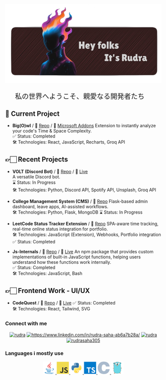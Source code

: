 <p align="center">
  <img src="https://github.com/Rudrajiii/Rudrajiii/blob/main/type7c-wb.png?raw=true"
       />
</p>



<p align="center" style="font-family: 'Shadows Into Light', cursive; font-size: 22px;">
  私の世界へようこそ、親愛なる開発者たち 🩷
</p>



## 🔭 Current Project

- **Big(O)wl**  / 📂 [Repo](https://github.com/Rudrajiii/Big-O-wl)  / 🔗 [Microsoft Addons](https://t.co/vnYPptA3sy)
  Extension to instantly analyze your code's Time & Space Complexity.  
  ✅ Status: Completed  
  🛠 Technologies: React, JavaScript, Recharts, Groq API  
  

## 👉🏻 Recent Projects

- **VOLT (Discord Bot)** / 📂 [Repo](https://github.com/Rudrajiii/VOLT-WEB) / 🔗 [Live](https://volt-web-rose.vercel.app/)  
  A versatile Discord bot.  
  ⌛ Status: In Progress  
  🛠 Technologies: Python, Discord API, Spotify API, Unsplash, Groq API  
   
- **College Management System (CMS)** / 📂 [Repo](https://github.com/Rudrajiii/clg-management-app)
  Flask-based admin dashboard, leave apps, AI-assisted workflows.  
  🛠 Technologies: Python, Flask, MongoDB 
  ⌛ Status: In Progress  
  
- **LeetCode Status Tracker Extension** / 📂 [Repo](https://github.com/Rudrajiii/leetcode-status-tracker-extension)
  SPA-aware time tracking, real-time online status integration for portfolio.  
 🛠 Technologies: JavaScript (Extension), Webhooks, Portfolio integration 
 ✅ Status: Completed    

- **Js-Internals**  / 📂 [Repo](https://github.com/Rudrajiii/Js-Internals) / 🔗 [Live](https://www.npmjs.com/package/js-internals)
  An npm package that provides custom implementations of built-in JavaScript functions, helping users understand how these functions work internally.  
  ✅ Status: Completed  
  🛠 Technologies: JavaScript, Bash  
   
## 👉🏻 Frontend Work - UI/UX

- **CodeQuest**  / 📂 [Repo](https://github.com/Rudrajiii/CodeQuest) / 🔗 [Live](https://codequest-five.vercel.app/)
  ✅ Status: Completed  
  🛠 Technologies: React, Tailwind, SVG    


### Connect with me
<p align="center">
<a href="https://twitter.com/Rudra_X_Rudra" target="blank"><img align="center" src="https://raw.githubusercontent.com/rahuldkjain/github-profile-readme-generator/master/src/images/icons/Social/twitter.svg" alt="rudra" height="30" width="40" /></a>
<a href="https://www.linkedin.com/in/rudra-saha-ab6a7b28a/" target="blank"><img align="center" src="https://raw.githubusercontent.com/rahuldkjain/github-profile-readme-generator/master/src/images/icons/Social/linked-in-alt.svg" alt="https://www.linkedin.com/in/rudra-saha-ab6a7b28a/" height="30" width="40" /></a>
<a href="https://stackoverflow.com/users/rudra" target="blank"><img align="center" src="https://raw.githubusercontent.com/rahuldkjain/github-profile-readme-generator/master/src/images/icons/Social/stack-overflow.svg" alt="rudra" height="30" width="40" /></a>
<a href="https://www.leetcode.com/rudrasaha305" target="blank"><img align="center" src="https://raw.githubusercontent.com/rahuldkjain/github-profile-readme-generator/master/src/images/icons/Social/leet-code.svg" alt="rudrasaha305" height="30" width="40" /></a>
</p>

### Languages i mostly use
<p align="center">
  <a href="https://www.java.com" target="_blank" rel="noreferrer"> <img src="https://raw.githubusercontent.com/devicons/devicon/master/icons/java/java-original.svg" alt="java" width="40" height="40"/> </a>
  <a href="https://developer.mozilla.org/en-US/docs/Web/JavaScript" target="_blank" rel="noreferrer"> <img src="https://raw.githubusercontent.com/devicons/devicon/master/icons/javascript/javascript-original.svg" alt="javascript" width="40" height="40"/> </a>
  <a href="https://www.python.org" target="_blank" rel="noreferrer"> <img src="https://raw.githubusercontent.com/devicons/devicon/master/icons/python/python-original.svg" alt="python" width="40" height="40"/>  </a>
  <a href="https://www.typescriptlang.org/" target="_blank" rel="noreferrer"> <img src="https://raw.githubusercontent.com/devicons/devicon/master/icons/typescript/typescript-original.svg" alt="typescript" width="40" height="40"/> </a> 
  <a href="https://www.cprogramming.com/" target="_blank" rel="noreferrer"> <img src="https://raw.githubusercontent.com/devicons/devicon/master/icons/c/c-original.svg" alt="c" width="40" height="40"/> </a>
  <a href="https://golang.org" target="_blank" rel="noreferrer"> <img src="https://raw.githubusercontent.com/devicons/devicon/master/icons/go/go-original.svg" alt="go" width="40" height="40"/> </a>
</p>
</p>

